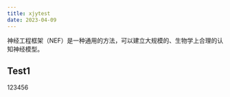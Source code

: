 ```yaml
---
title: xjytest
date: 2023-04-09
---
```


神经工程框架（NEF）是一种通用的方法，可以建立大规模的、生物学上合理的认知神经模型。

<!-- more -->
## Test1

123456
